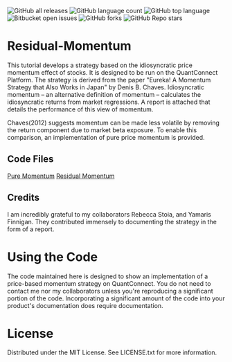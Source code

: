 ![GitHub all releases](https://img.shields.io/github/downloads/KobAmoah/Residual-Momentum/total)
![GitHub language count](https://img.shields.io/github/languages/count/KobAmoah/Residual-Momentum) 
![GitHub top language](https://img.shields.io/github/languages/top/KobAmoah/Residual-Momentum?color=yellow) 
![Bitbucket open issues](https://img.shields.io/bitbucket/issues/KobAmoah/Residual-Momentum)
![GitHub forks](https://img.shields.io/github/forks/KobAmoah/Residual-Momentum?style=social)
![GitHub Repo stars](https://img.shields.io/github/stars/KobAmoah/Residual-Momentum?style=social)

# Residual-Momentum
  This tutorial develops a strategy based on the idiosyncratic price momentum effect of stocks. It is designed to be run on the QuantConnect Platform. The strategy is derived from the paper "Eureka! A Momentum Strategy that Also Works in Japan" by Denis B. Chaves. Idiosyncratic momentum – an alternative definition of momentum – calculates the idiosyncratic returns from market regressions. A report is attached that details the performance of this view of momentum.
  
  Chaves(2012) suggests momentum can be made less volatile by removing the return component due to market beta exposure. To enable this comparison, an implementation of pure price momentum is provided.

## Code Files
[Pure Momentum](https://github.com/KobAmoah/Residual-Momentum/blob/main/Code/PureMomentum.py)
[Residual Momentum](https://github.com/KobAmoah/Residual-Momentum/blob/main/Code/ResidualMomentum.py)


## Credits
I am incredibly grateful to my collaborators Rebecca Stoia, and Yamaris Finnigan. They contributed immensely to documenting the strategy in the form of a report.

# Using the Code
The code maintained here is designed to show an implementation of a price-based momentum strategy on QuantConnect. You do not need to contact me nor my collaborators unless you're reproducing a significant portion of the code. Incorporating a significant amount of the code into your product's documentation does require documentation.

# License
Distributed under the MIT License. See LICENSE.txt for more information.
